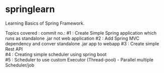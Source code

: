 # springlearn
Learning Basics of Spring Framework. 

Topics covered :
commit
no.: 
#1 : Create Simple Spring application which runs as standalone .jar not web application
#2 : Add Spring MVC dependency and conver standalone .jar app to webapp 
#3 : Create simple Rest API  
#4 : Creating simple scheduler using spring boot  
#5 : Scheduler to use custom Executor (Thread-pool) - Parallel multiple Scheduler/job
